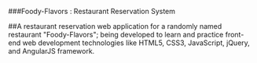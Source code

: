 ###Foody-Flavors : Restaurant Reservation System

##A restaurant reservation web application for a randomly named restaurant "Foody-Flavors";
being developed to learn and practice front-end web development technologies like HTML5, CSS3, JavaScript, jQuery, and AngularJS framework.